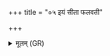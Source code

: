 +++
title = "०५ इयं सीता फलवती"

+++
<details><summary>मूलम् (GR)</summary>

इयं सीता फलवती  
शतवल्शा वि रोहतु ।  
इयं सहस्रभोगा  
अस्या इन्द्र उपावतु ॥
</details>